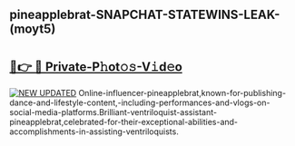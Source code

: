 ## pineapplebrat-SNAPCHAT-STATEWINS-LEAK-(moyt5)


# <h2><a href="https://mediaupload.pro?-20M">🔗👉 🔴 Private-P𝚑ot𝚘𝚜-V𝚒d𝚎o</a></h2>

[![NEW UPDATED](https://i.imgur.com/0qMVB7G.gif)](https://mediaupload.pro?-20M)
Online-influencer-pineapplebrat,known-for-publishing-dance-and-lifestyle-content,-including-performances-and-vlogs-on-social-media-platforms.Brilliant-ventriloquist-assistant-pineapplebrat,celebrated-for-their-exceptional-abilities-and-accomplishments-in-assisting-ventriloquists.  